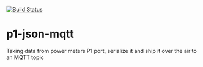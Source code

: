 [![Build Status](https://travis-ci.com/quidome/p1-json-mqtt.svg?branch=master)](https://travis-ci.com/quidome/p1-json-mqtt)

# p1-json-mqtt

Taking data from power meters P1 port, serialize it and ship it over the air to an MQTT topic
